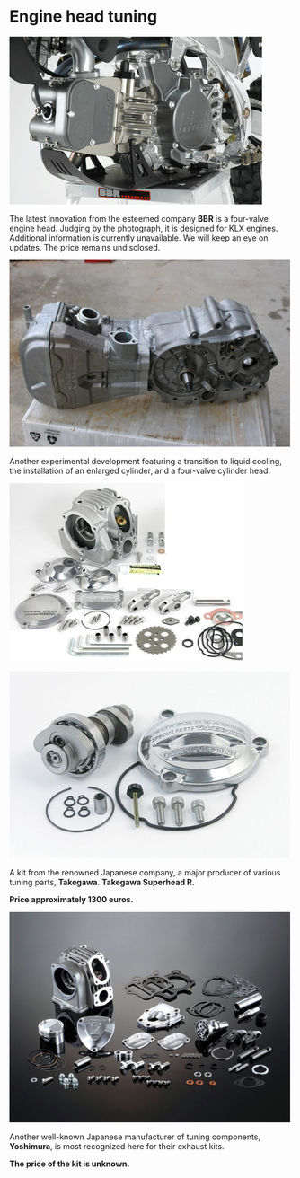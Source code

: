 # Engine head tuning

![BBR 4 valve pitbike](../../../static/img/bc2a78.png "BBR 4 valve pitbike")

The latest innovation from the esteemed company **BBR** is a four-valve engine head. Judging by the photograph, it is designed for KLX engines. Additional information is currently unavailable. We will keep an eye on updates. The price remains undisclosed.

![4 valve pitbike](../../../static/img/efb134.jpg "4 valve pitbike")

Another experimental development featuring a transition to liquid cooling, the installation of an enlarged cylinder, and a four-valve cylinder head.

![Takegawa Superhead R](../../../static/img/f7ecd7.jpg "Takegawa Superhead R")

![Takegawa Superhead R](../../../static/img/bd449b.jpg "Takegawa Superhead R")

A kit from the renowned Japanese company, a major producer of various tuning parts, **Takegawa**. **Takegawa Superhead R.**

**Price approximately 1300 euros.**

![Yoshimura pitbike](../../../static/img/ec0965.jpg "Yoshimura pitbike")

Another well-known Japanese manufacturer of tuning components, **Yoshimura**, is most recognized here for their exhaust kits.

**The price of the kit is unknown.**
